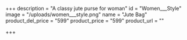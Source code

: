 +++
description = "A classy jute purse for woman"
id = "Women___Style"
image = "/uploads/women___style.png"
name = "Jute Bag"
product_del_price = "599"
product_price = "599"
product_url = ""

+++
